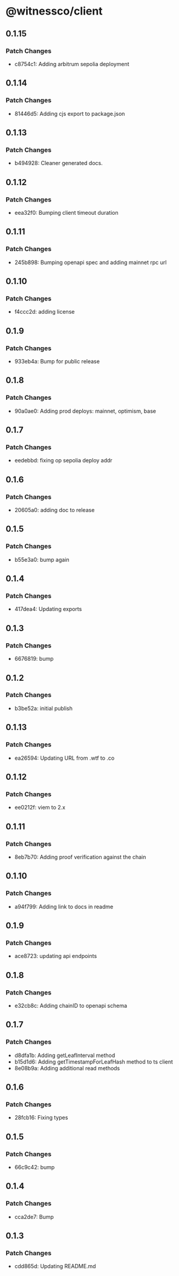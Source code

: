 # @witnessco/client

## 0.1.15

### Patch Changes

- c8754c1: Adding arbitrum sepolia deployment

## 0.1.14

### Patch Changes

- 81446d5: Adding cjs export to package.json

## 0.1.13

### Patch Changes

- b494928: Cleaner generated docs.

## 0.1.12

### Patch Changes

- eea32f0: Bumping client timeout duration

## 0.1.11

### Patch Changes

- 245b898: Bumping openapi spec and adding mainnet rpc url

## 0.1.10

### Patch Changes

- f4ccc2d: adding license

## 0.1.9

### Patch Changes

- 933eb4a: Bump for public release

## 0.1.8

### Patch Changes

- 90a0ae0: Adding prod deploys: mainnet, optimism, base

## 0.1.7

### Patch Changes

- eedebbd: fixing op sepolia deploy addr

## 0.1.6

### Patch Changes

- 20605a0: adding doc to release

## 0.1.5

### Patch Changes

- b55e3a0: bump again

## 0.1.4

### Patch Changes

- 417dea4: Updating exports

## 0.1.3

### Patch Changes

- 6676819: bump

## 0.1.2

### Patch Changes

- b3be52a: initial publish

## 0.1.13

### Patch Changes

- ea26594: Updating URL from .wtf to .co

## 0.1.12

### Patch Changes

- ee0212f: viem to 2.x

## 0.1.11

### Patch Changes

- 8eb7b70: Adding proof verification against the chain

## 0.1.10

### Patch Changes

- a94f799: Adding link to docs in readme

## 0.1.9

### Patch Changes

- ace8723: updating api endpoints

## 0.1.8

### Patch Changes

- e32cb8c: Adding chainID to openapi schema

## 0.1.7

### Patch Changes

- d8dfa1b: Adding getLeafInterval method
- b15d1d6: Adding getTimestampForLeafHash method to ts client
- 8e08b9a: Adding additional read methods

## 0.1.6

### Patch Changes

- 28fcb16: Fixing types

## 0.1.5

### Patch Changes

- 66c9c42: bump

## 0.1.4

### Patch Changes

- cca2de7: Bump

## 0.1.3

### Patch Changes

- cdd865d: Updating README.md

